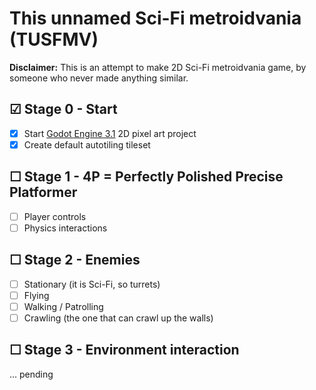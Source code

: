 # This unnamed Sci-Fi metroidvania (TUSFMV)
**Disclaimer:** This is an attempt to make 2D Sci-Fi metroidvania game, by someone who never made anything similar.

## &#9745; Stage 0 - Start
-   [x] Start [Godot Engine 3.1](https://godotengine.org/) 2D pixel art project
-   [x] Create default autotiling tileset

## &#9744; Stage 1 - 4P = Perfectly Polished Precise Platformer
- [ ] Player controls
- [ ] Physics interactions

## &#9744; Stage 2 - Enemies
- [ ] Stationary (it is Sci-Fi, so turrets)
-   [ ] Flying 
- [ ] Walking / Patrolling
- [ ] Crawling (the one that can crawl up the walls)

## &#9744; Stage 3 - Environment interaction
... pending
